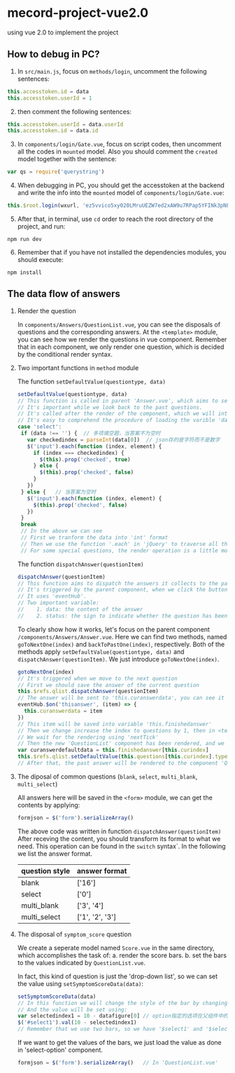 # mecord-project-vue2.0
using vue 2.0 to implement the project

## How to debug in PC?

1. In `src/main.js`, focus on `methods/login`, uncomment the following sentences:
  ```javascript
  this.accesstoken.id = data    
  this.accesstoken.userId = 1  
  ```
  
2. then comment the following sentences:
  ```javascript
  this.accesstoken.userId = data.userId
  this.accesstoken.id = data.id
  ```
  
3. In `components/login/Gate.vue`, focus on script codes, then uncomment all the codes in `mounted` model. Also you should comment the `created` model together with the sentence:
  ```javascript
  var qs = require('querystring')
  ```
4. When debugging in PC, you should get the accesstoken at the backend and write the info into the `mounted` model of `components/login/Gate.vue`:
  ```javascript
  this.$root.login(wxurl, 'ez5vvico5xy020LMruUEZW7ed2xAW9u7RPap5YFINk3pNFlS6IDFYUf4VFErmjWI')  
  ```
5. After that, in terminal, use `cd` order to reach the root directory of the project, and run:
  ```Shell
  npm run dev
  ```
6. Remember that if you have not installed the dependencies modules, you should execute:
  ```Shell
  npm install
  ```
## The data flow of answers
1. Render the question

   In `components/Answers/QuestionList.vue`, you can see the disposals of questions and the corresponding answers. At the `<template>` module, you can see how we render the questions in vue component. Remember that in each component, we only render one question, which is decided by the conditional render syntax.

2. Two important functions in `method` module
 
   The function `setDefaultValue(questiontype, data)`
   
   ```javascript
   setDefaultValue(questiontype, data)
   // This function is called in parent 'Answer.vue', which aims to set the answers that users have filled right now.
   // It's important while we look back to the past questions.
   // It's called after the render of the component, which we will introduce later.
   // It's easy to comprehend the procedure of loading the varible 'data' to our component, for example
   case 'select':
    if (data !== '') {  // 多项填空题，当答案不为空时
      var checkedindex = parseInt(data[0])  // json存的是字符而不是数字
      $('input').each(function (index, element) {
        if (index === checkedindex) {
          $(this).prop('checked', true)
        } else {
          $(this).prop('checked', false)
        }
      })
    } else {   // 当答案为空时
      $('input').each(function (index, element) {
        $(this).prop('checked', false)
      })
    }
    break
    // In the above we can see
    // First we tranform the data into 'int' format
    // Then we use the function '.each' in 'jQuery' to traverse all the options, and mark the option with index equal to 'checked index' as 'checked' in '$('input')' module, for other options we just label them as 'unchecked', then you can see 'data' is successfully rendered in '<template>'.
    // For some special questions, the render operation is a little more complicated, we will introduce it later.
   ```
   
   The function `dispatchAnswer(questionItem)`
   ```javascript
   dispatchAnswer(questionItem)
   // This function aims to dispatch the answers it collects to the parent component 'Answer.vue'
   // It's triggered by the parent component, when we click the button to move to next/past question
   // It uses 'eventHub'.
   // Two important variable:
   //    1. data: the content of the answer
   //    2. status: the sign to indicate whether the question has been finished
   ```
   
   To clearly show how it works, let's focus on the parent component `/components/Answers/Answer.vue`. Here we can find two methods, named `goToNextOne(index)` and `backToPastOne(index)`, respectively. Both of the methods apply `setDefaultValue(questiontype, data)` and `dispatchAnswer(questionItem)`. We just introduce `goToNextOne(index)`.
   
   ```javascript
   gotoNextOne(index)
   // It's triggered when we move to the next question
   // First we should save the answer of the current question
   this.$refs.qlist.dispatchAnswer(questionItem)
   // The answer will be sent to 'this.curanswerdata', you can see it in 'created' part:
   eventHub.$on('thisanswer', (item) => {
     this.curanswerdata = item
   })
   // This item will be saved into variable 'this.finishedanswer'
   // Then we change increase the index to questions by 1, then in <template> -- <questionlist>, the 'question-item' will be changed to the new question, and it will force the child component 'QustionList.vue' to render it.
   // We wait for the rendering using 'nextTick'
   // Then the new 'QuestionList' component has been rendered, and we can transport the data to it (if the new question has been accomplished in the past)
   var curanswerdefaultdata = this.finishedanswer[this.curindex]
   this.$refs.qlist.setDefaultValue(this.questions[this.curindex].type, curanswerdefaultdata) 
   // After that, the past answer will be rendered to the component 'QuestionList'
   ```

3. The diposal of common questions (`blank`, `select`, `multi_blank`, `multi_select`)

   All answers here will be saved in the `<form>` module, we can get the contents by applying:
   ```javascript
   formjson = $('form').serializeArray()
   ```
   The above code was written in function `dispatchAnswer(questionItem)`
   After receving the content, you should transform its format to what we need. This operation can be found in the `switch` syntax`. In the following we list the answer format.

   | question style  |  answer format |
   | --------------- | ---------------|
   |      blank      |     ['16']     |
   |     select      |     ['0']      |
   |   multi_blank   |   ['3', '4']   | 
   |   multi_select  | ['1', '2', '3']|

4. The disposal of `symptom_score` question

   We create a seperate model named `Score.vue` in the same directory, which accomplishes the task of: a. render the score bars. b. set the bars to the values indicated by `QuestionList.vue`.
   
   In fact, this kind of question is just the 'drop-down list', so we can set the value using `setSymptomScoreData(data)`:
   ```javascript
   setSymptomScoreData(data)
   // In this function we will change the style of the bar by changing the class
   // And the value will be set using:
   var selectedindex1 = 10 - datafigure[0] // option指定的选项在父组件中的位置
   $('#select1').val(10 - selectedindex1)
   // Remember that we use two bars, so we have '$select1' and '$select2'
   ```
   
   If we want to get the values of the bars, we just load the value as done in 'select-option' component.
   ```javascript
   formjson = $('form').serializeArray()   // In 'QuestionList.vue'
   ```
   
   
   
